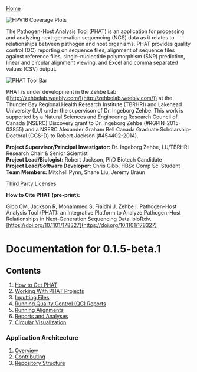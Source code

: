 [Home](https://chgibb.github.io/PHATDocs/)

![HPV16 Coverage Plots](https://chgibb.github.io//PHATDocs/docs/releases/0.1.0-beta.1/covHPV16white.png)

The Pathogen-Host Analysis Tool (PHAT) is an application for processing and analyzing next-generation sequencing (NGS) data as it relates to relationships between pathogen and host organisms. PHAT provides quality control (QC) reporting on sequence files, alignment of sequence files against reference files, single-nucleotide polymorphism (SNP) prediction, linear and circular alignment viewing, and Excel and comma separated values (CSV) output.

![PHAT Tool Bar](https://chgibb.github.io//PHATDocs/docs/releases/0.1.5-beta.1/PHATtoolbar.png)

PHAT is under development in the Zehbe Lab ([http://zehbelab.weebly.com/](http://zehbelab.weebly.com/)) at the Thunder Bay Regional Health Research Institute (TBRHRI) and Lakehead University (LU) under the supervison of Dr. Ingeborg Zehbe. This work is supported by a Natural Sciences and Engineering Research Council of Canada (NSERC) Discovery grant to Dr. Ingeborg Zehbe (#RGPIN-2015-03855) and a NSERC Alexander Graham Bell Canada Graduate Scholarship-Doctoral (CGS-D) to Robert Jackson (#454402-2014).

**Project Supervisor/Principal Investigator:** Dr. Ingeborg Zehbe, LU/TBRHRI Research Chair & Senior Scientist    
**Project Lead/Biologist:** Robert Jackson, PhD Biotech Candidate    
**Project Lead/Software Developer:** Chris Gibb, HBSc Comp Sci Student  
**Team Members:** Mitchell Pynn, Shane Liu, Jeremy Braun

[Third Party Licenses](https://chgibb.github.io/PHATDocs/docs/releases/0.1.5-beta.1/thirdParty)

**How to Cite PHAT (pre-print):**

Gibb CM, Jackson R, Mohammed S, Fiaidhi J, Zehbe I. Pathogen-Host Analysis Tool (PHAT): an Integrative Platform to Analyze Pathogen-Host Relationships in Next-Generation Sequencing Data. bioRxiv. [https://doi.org/10.1101/178327](https://doi.org/10.1101/178327)

# Documentation for 0.1.5-beta.1
## Contents
1. [How to Get PHAT](https://chgibb.github.io/PHATDocs/docs/releases/0.1.5-beta.1/howToGetPHAT)
2. [Working With PHAT Projects](https://chgibb.github.io/PHATDocs/docs/releases/0.1.5-beta.1/projects)
3. [Inputting Files](https://chgibb.github.io/PHATDocs/docs/releases/0.1.5-beta.1/inputtingFiles)
4. [Running Quality Control (QC) Reports](https://chgibb.github.io/PHATDocs/docs/releases/0.1.5-beta.1/QCReports)
5. [Running Alignments](https://chgibb.github.io/PHATDocs/docs/releases/0.1.5-beta.1/runningAlignments)
6. [Reports and Analyses](https://chgibb.github.io/PHATDocs/docs/releases/0.1.5-beta.1/reportsAndAnalyses)
7. [Circular Visualization](https://chgibb.github.io/PHATDocs/docs/releases/0.1.5-beta.1/circularVisualization)

### Application Architecture
1. [Overview](https://chgibb.github.io/PHATDocs/docs/releases/0.1.5-beta.1/archOverview)
2. [Contributing](https://chgibb.github.io/PHATDocs/docs/releases/0.1.5-beta.1/contributingGuide)
3. [Repository Structure](https://chgibb.github.io/PHATDocs/docs/releases/0.1.5-beta.1/repoStructure)
